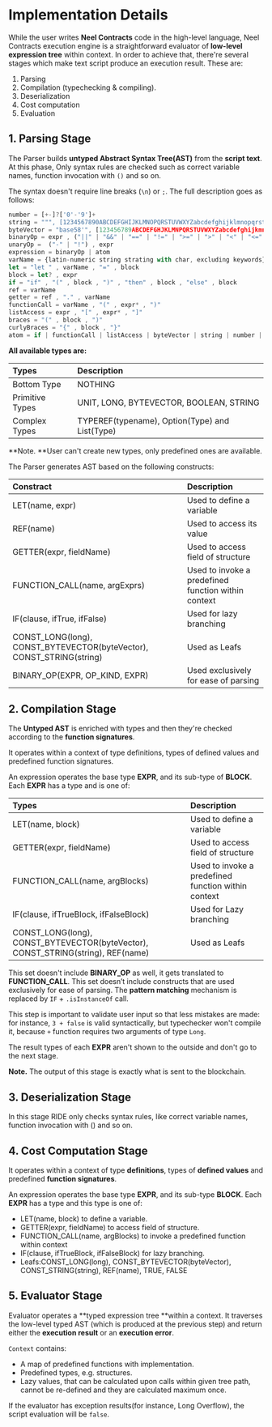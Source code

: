 # Implementation Details

While the user writes **Neel Contracts** code in the high-level language, Neel Contracts execution engine is a straightforward evaluator of **low-level expression tree** within context. In order to achieve that, there're several stages which make text script produce an execution result. These are:

1. Parsing
2. Compilation \(typechecking & compiling\).
3. Deserialization
4. Cost computation
5. Evaluation

## 1. Parsing Stage

The Parser builds **untyped Abstract Syntax Tree\(AST\)** from the **script text**. At this phase, Only syntax rules are checked such as correct variable names, function invocation with `()` and so on.

The syntax doesn't require line breaks \(`\n`\) or `;`. The full description goes as follows:

```js
number = [+-]?['0'-'9']+
string = """, [1234567890ABCDEFGHIJKLMNOPQRSTUVWXYZabcdefghijklmnopqrstuvwxyz-]*, """
byteVector = "base58'", [123456789ABCDEFGHJKLMNPQRSTUVWXYZabcdefghijkmnopqrstuvwxyz]* , "'"
binaryOp = expr , ("||" | "&&" | "==" | "!=" | ">=" | ">" | "<" | "<=" | "+" | "-" | "*" | "%" | "/") , expr
unaryOp =  ("-" | "!") , expr
expression = binaryOp | atom
varName = {latin-numeric string strating with char, excluding keywords}
let = "let " , varName , "=" , block
block = let? , expr
if = "if" , "(" , block , ")" , "then" , block , "else" , block
ref = varName
getter = ref , "." , varName
functionCall = varName , "(" , expr* , ")"
listAccess = expr , "[" , expr* , "]"
braces = "(" , block , ")"
curlyBraces = "{" , block , "}"
atom = if | functionCall | listAccess | byteVector | string | number | braces | curlyBraces | getter | ref
```

**All available types are:**

| Types | Description |
| :--- | :--- |
| Bottom Type | NOTHING |
| Primitive Types | UNIT, LONG, BYTEVECTOR, BOOLEAN, STRING |
| Complex Types | TYPEREF\(typename\), Option\(Type\) and List\(Type\) |

**Note. **User can't create new types, only predefined ones are available.



The Parser generates AST based on the following constructs:

| Constract | Description |
| :--- | :--- |
| LET\(name, expr\) | Used to define a variable |
| REF\(name\) | Used to access its value |
| GETTER\(expr, fieldName\) | Used to access field of structure |
| FUNCTION\_CALL\(name, argExprs\) | Used to invoke a predefined function within context |
| IF\(clause, ifTrue, ifFalse\) | Used for lazy branching |
| CONST\_LONG\(long\), CONST\_BYTEVECTOR\(byteVector\),      CONST\_STRING\(string\) | Used as Leafs |
| BINARY\_OP\(EXPR, OP\_KIND, EXPR\) | Used exclusively for ease of parsing |

## 2. Compilation Stage

The **Untyped AST** is enriched with types and then they're checked according to the **function signatures**.

It operates within a context of type definitions, types of defined values and predefined function signatures.

An expression operates the base type **EXPR**, and its sub-type of **BLOCK**. Each **EXPR** has a type and is one of:

| Types | Description |
| :--- | :--- |
| LET\(name, block\) | Used to define a variable |
| GETTER\(expr, fieldName\) | Used to access field of structure |
| FUNCTION\_CALL\(name, argBlocks\) | Used to invoke a predefined function within context |
| IF\(clause, ifTrueBlock, ifFalseBlock\) | Used for Lazy branching |
| CONST\_LONG\(long\), CONST\_BYTEVECTOR\(byteVector\), CONST\_STRING\(string\), REF\(name\) | Used as Leafs |

This set doesn't include **BINARY\_OP** as well, it gets translated to **FUNCTION\_CALL**. This set doesn’t include constructs that are used exclusively for ease of parsing. The **pattern matching** mechanism is replaced by `IF` + `.isInstanceOf` call.

This step is important to validate user input so that less mistakes are made: for instance, `3 + false` is valid syntactically, but typechecker won't compile it, because `+`  function requires two arguments of type `Long`. 

The result types of each **EXPR** aren't shown to the outside and don't go to the next stage.

**Note.** The output of this stage is exactly what is sent to the blockchain.

## 3. Deserialization Stage

In  this  stage  RIDE  only  checks  syntax rules, like correct variable names, function invocation with \(\) and so on.

## 4. Cost Computation Stage

It operates within a context of type **definitions**, types of **defined values** and predefined **function signatures**.

An expression operates the base type **EXPR**, and its sub-type **BLOCK**. Each **EXPR** has a type and  this type  is one of:

* LET\(name, block\) to define a variable.
* GETTER\(expr, fieldName\) to access field of structure.
* FUNCTION\_CALL\(name, argBlocks\) to invoke a predefined function within context
* IF\(clause, ifTrueBlock, ifFalseBlock\) for lazy branching.
* Leafs:CONST\_LONG\(long\), CONST\_BYTEVECTOR\(byteVector\), CONST\_STRING\(string\), REF\(name\), TRUE, FALSE

## 5. Evaluator Stage

Evaluator operates a **typed expression tree **within a context. It traverses the low-level typed AST \(which is produced at the previous step\) and return either the **execution result** or an **execution error**.

`Context` contains:

* A map of predefined functions with implementation.
* Predefined types, e.g. structures.
* Lazy values, that can be calculated upon calls within given tree path, cannot be re-defined and they are calculated maximum once.

If the evaluator has exception results\(for instance, Long Overflow\), the script evaluation will be `false`.

